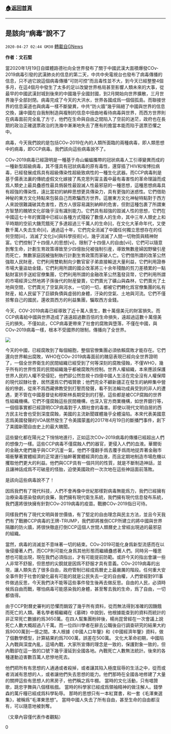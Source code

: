 ###  [:house:返回首頁](https://github.com/ourhimalayas/txt)
---

## 是該向“病毒”說不了
`2020-04-27 02:44 GM30` [轉載自GNews](https://gnews.org/zh-hant/186541/)

**作者：文石堅**

當2020年1月19日自媒體路德社向全世界發布了關于中國武漢大面積爆發COv-2019病毒引發的武漢肺炎的信息的第二天，中共中央電視台也發布了病毒傳播的信息，只不過它說這個病毒傳播“可防可控”而且毒性並不大，到今天已經整整4個多月，在這4個月中發生了太多的足以改變世界格局甚至影響人類未來的大事，從最早的中國武漢封城到後來的中國幾乎全國封國，到2月開始向世界擴散，三月世界幾乎全部封閉。病毒完成了今天的大洪水，世界各國成爲一個個孤島。而聯接世界的信息渠道也與病毒一樣不斷變異，中共“防火牆”幾乎隔絕了中國與世界的信息交換，讓中國在自我制制造與複制的信息中扭曲地看待病毒與世界，而西方世界則在病毒面前完全亂了方寸，他們在生命與自由之間陷入了空前的迷茫，政府也在長期的政治正確選票政治的洗滌中漸漸地失去了應有的擔當本能而陷于選票恐懼之中。

病毒，今天我們說的是包括COv-2019在內的人類所面臨的兩種病毒，即人類思想中的病毒，即CCP病毒。我們該向這些病毒說不了。

COv-2019病毒已經證明是一種基于舟山蝙蝠攜帶的冠狀病毒人工引導變異而成的一種新型超級病毒，其不僅具有冠狀病毒的原有毒性，還穿插了HIV和埃博拉病毒，已經發展成爲具有超級傳染性超級致病性的一種生化武器。而CCP病毒則是基于儒表法裏的傳統虛假文化嫁接了馬克思列甯主義中最有毒害性的革命理論而成爲人類史上最具蠱惑性最具僞裝性最毀滅人性最邪惡的一種思想，這種思想病毒具有超強的傳染性，遠比當初的納粹思想更具傳染力，具有更強的迷惑性。它們借助神秘的東方文化特點來包裝自己而欺騙西方世界。這層東方文化神秘特點對于西方人來說很難識破其危害性，西方人很容易識別納粹的危害，但對這種包裹了所謂東方智慧的醜陋文化卻幾乎沒有識別能力。它們具有超強的毀滅人性的思想，它們在中國這七十年的實踐中已經以各種方式殘殺了數億人的生命，其中三年人類史上和平時期的空前大饑荒餓死了多達超過三千萬人的生命[i]，在文化大革命年代，又使數千萬人失去生命[ii]，通過這十年，它們完全消滅了中國任何獨立思想存在的任何空間[iii]，消滅了文化[iv]與科學技術[v]，幾乎消滅了人間一切物質與精神財富。它們控制了十四億人的思想[vi]，限制了十四億人的自由[vii]，它們可以隨意剝奪生命，計劃生育政策導致至少四億胎兒被強制引産，導致無數産婦因野蠻引産而死亡，無數家庭因被強制執行計劃生育政策而家破人亡。它們借所謂的改革公然強取人民財産，它們利用雙軌制向少數官宦子弟直接輸送大量利益，它們利用證券市場大量盜劫金錢，它們利用所謂的國企改革將三十余年殘酷的剪刀差積累的一點點財富拱手送給官僚集團，它們利用所謂的金融改革公然濫發貨幣，它們利用所謂的市場經濟公然地將子孫後代的財産變賣，它們賣光了礦山與森林，它們賣光了土地與空間，它們賣光了空氣與河水，一切的一切，都被它們轉化爲官僚集團的私有財産，給人民留下了巨額負債與虛弱的身體，汙染的空氣、土地與河流。它們不僅掠奪自己的國民，還收買西方的利益集團，騙取西方金錢。

今天，COV-2019病毒已經導致了近十萬人喪生，數十萬億美元的財富損失。而CCP病毒給中國與世界造成了遠遠超過數百倍的生命損失，遠超過這數十萬億美元的損失。不僅如此，CCP病毒更帶來了社會的腐敗與墮落，不僅在中國，與COv-2019病毒一樣，根本不受國界的限制，傳播向了全世界。

![](https://s3.amazonaws.com/gnews-media-offload/wp-content/uploads/2020/04/27024431/hjkl-3.jpg)

今天的中國，已經腐敗到了每個細胞，整個官僚集團必須依賴腐敗才能存在。它們還向世界輸出腐敗，WHO在COv-2019病毒面前的醜惡表現已經向全世界證明了，一個全世界衛生的民間組織已經受到了何等深刻的腐敗侵蝕，不僅WHO，幾乎所有的世界性質的民間組織幾乎都被腐敗所控制。世界人權組織，本來應該保護世界人民的人權不受侵犯，他們卻公然忽視十四億中國人生活在完全沒有人權保障的現代奴隸社會，居然還爲它們唱贊歌；他們完全不顧新疆正在發生的納粹集中營般的慘劇，從來不爲西藏佛教受到打壓而發聲，看不到法輪功成員受到的非人的遭遇，更不管在中國基督徒和穆斯林長期受到的打壓。這些都是被CCP腐蝕的世界性組織機構。它們不僅腐蝕這些民間機構，也深入官方商業機構，如世界銀行等，一個個事實都已經證明CCP病毒對于人類社會的毒害。即使以現代文明自居的西方民主社會也受到深度腐蝕，美國的主流新聞媒體幾乎全體淪陷。本來代表美國意志爲美國發聲的VOA居然發生了令美國蒙羞的2017年4月19日的斷播門事件，創下了美國新聞自由史上的最大醜聞。

這些變化都在陽光之下悄悄地進行，正如這次COv-2019病毒的傳播已經超出人們的想像力一樣。這些CCP病毒不僅腐蝕人們的器官，更侵入人們的血液。華爾街的金融大佬們幾乎與CCP沆瀣一氣，他們不僅翻手爲去覆手爲雨地捉弄著金融市場衝擊著實體經濟的正常運行抽幹著實體經濟的血液，而且定期地制造市場危機以攫取他們更大的利益。他們與CCP具有一個共同的性質，就是不斷制造神話，並且讓神話成爲不可破産的怪胎，迫使美國政府一次次地在這些神話面前落敗。

是該向這些病毒說不了！

因爲我們有了現代科技，人們不會再像中世紀那樣對病毒無能爲力，我們已經擁有治療染毒感染發病的良藥，我們擁有現代衛生系統，我們擁有現代信息發布系統，我們還將很快擁有針對COv-2019病毒的疫苗。戰勝COv-2019指日可待。

同樣我們有了現代文明與普世價值，有了堅定的自由理念與民主方法，並且今天我們有了戰勝CCP病毒的王牌-TRUMP，我們即將推倒CCP所建立的將中國與世界隔離的防火牆，將很快徹底打倒CCP這個人世間人類曆史上曾經出現過的最邪惡的組織。

當然，病毒的消滅並不意味著一切的結束。COv-2019可能化身爲新型流感而在以後侵擾著人們，而CCP則可能化身爲其他形態而繼續蠱惑著人們。同時另一種思想也可能出現，現在我們必須指出，才有可能提前防範。或許今天的指出會讓一些人非常不舒服，但思想的尖銳就是因爲不舒服才具有意義。COv-2019病毒的出現，讓人類失去了很多自由，政府管制已經成爲曆史上最嚴厲的階段。任何重大安全事件對于社會的變化最有可能的就是公民失去一定的自由權，人們曾經對911事件做過反思，今天我們決不能等這些事件發生後再去做反思。自由的人民，必須時候爲自由而戰，哪怕病毒可能感染我的身體，甚至奪去我的生命，爲了自由，一切都值得。

由于CCP對曆史審判的恐懼而銷毀了幾乎所有資料，從而無法得到准確的因饑餓而死亡的人類。著名學者楊繼繩在《墓碑》中說到，他根據能查到的資料而統計的非正常死亡數據約爲3650萬。在四人幫集團粉碎後，楊尚昆曾經在一次會議上說死亡人數大概超過八千萬。而一位四川學者在辭去公職後自行調查研究的結果大約爲9000萬到一億之間。本人根據《中國人口年鑒》和《中國經濟年鑒》資料，做了個數學模型，計算結果約爲7000萬，誤差在500萬。
文化大革命初期，中國陷入內戰與深度內亂，這場內戰，大家所宣傳的理念是一致的，保護對象一致的，但內戰卻在這一致的口號下幾乎漫延到全國各地。內戰死亡人數無法統計。後來的各種運動迫害數百萬人悲慘地死去。

他們把所有有思想的人通通或者殺掉，或者讓其陷入極度屈辱的生活之中，從而或者消滅有思想的人，或者讓他們失去思想的能力。他們那時在全國各地修建了大量的關押這些有思想人的黑房子，他們稱之爲牛棚。
當時的文化活動，只有唱贊歌，跳忠字舞與八個樣板戲。
當時的科學家已經成爲領袖精神的做注解人。錢學森的萬斤糧已經成爲科學恥辱。
那時的思想只有一本紅寶書，和一套《毛澤東選集》，被稱爲“毛澤東思想”。
當時中國人失去了所有自由，甚至生命的自由都沒有，可以隨意地被剝奪。

（文章內容僅代表作者觀點）

0
